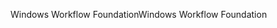 <span data-ttu-id="47a55-101">Windows Workflow Foundation</span><span class="sxs-lookup"><span data-stu-id="47a55-101">Windows Workflow Foundation</span></span>